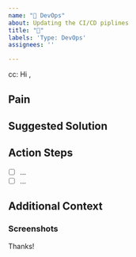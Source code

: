 ```yaml
---
name: "👷 DevOps"
about: Updating the CI/CD piplines
title: "👷"
labels: 'Type: DevOps'
assignees: ''

---
```


<!-- These comments automatically delete -->
<!-- **Tip:** Delete parts that are not relevant -->
<!-- @ mention users who should be in the loop next to cc: -->
cc: 
Hi <!-- add intended user -->,
  
## Pain
<!-- Explain the pain you are experiencing -->

## Suggested Solution
<!-- Describe the solution you'd like -->

## Action Steps
<!--Add GitHub tasks-->
- [ ] ...
- [ ] ...

## Additional Context
<!-- Add any other context here. -->

### Screenshots
<!-- If applicable, add screenshots to help explain your problem. -->

Thanks!
